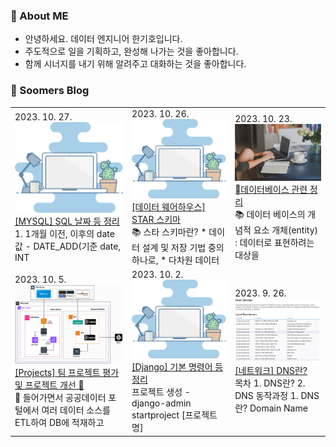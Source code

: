 ### 💬 About ME

- 안녕하세요. 데이터 엔지니어 한기호입니다.
- 주도적으로 일을 기획하고, 완성해 나가는 것을 좋아합니다.
- 함께 시너지를 내기 위해 알려주고 대화하는 것을 좋아합니다.

### 🌱 Soomers Blog



<table>
        <tbody>
            <tr>
                    <td><div>2023. 10. 27.</div><a href="https://soomers.tistory.com/164"><img width="100%" src="img/docs.png"/><br/><div>[MYSQL] SQL 날짜 등 정리</div></a>
        <div>1. 1개월 이전, 이후의 date 값 - DATE_ADD(기준 date, INT</div></td>        <td><div>2023. 10. 26.</div><a href="https://soomers.tistory.com/163"><img width="100%" src="img/docs.png"/><br/><div>[데이터 웨어하우스] STAR 스키마</div></a>
        <div>📚 스타 스키마란? * 데이터 설계 및 저장 기법 중의 하나로, * 다차원 데이터</div></td>        <td><div>2023. 10. 23.</div><a href="https://soomers.tistory.com/162"><img width="100%" src="img/BVJcAYdo272kn0ScU4kHUK.png"/><br/><div>데이터베이스 관련 정리</div></a>
        <div>📚 데이터 베이스의 개념적 요소 개체(entity) : 데이터로 표현하려는 대상을</div></td></tr><tr>        <td><div>2023. 10. 5.</div><a href="https://soomers.tistory.com/160"><img width="100%" src="img/eKCmkP9mIKy10ILkbDjSh0.png"/><br/><div>[Projects] 팀 프로젝트 평가 및 프로젝트 개선 👀</div></a>
        <div>🧐 들어가면서 공공데이터 포털에서 여러 데이터 소스를 ETL하여 DB에 적재하고 </div></td>        <td><div>2023. 10. 2.</div><a href="https://soomers.tistory.com/159"><img width="100%" src="img/docs.png"/><br/><div>[Django] 기본 명령어 등 정리</div></a>
        <div>프로젝트 생성 - django-admin startproject [프로젝트 명] </div></td>        <td><div>2023. 9. 26.</div><a href="https://soomers.tistory.com/158"><img width="100%" src="img/PI9oAHZVzfn97REC5l2wkK.png"/><br/><div>[네트워크] DNS란?</div></a>
        <div>목차 1. DNS란? 2. DNS 동작과정 1. DNS란? Domain Name </div></td>
            </tr>
        </tbody>
    </table>